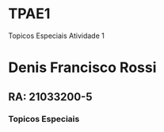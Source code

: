 # TPAE1
Topicos Especiais Atividade 1

# Denis Francisco Rossi

## RA: 21033200-5

### Topicos Especiais
